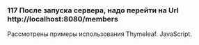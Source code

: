 ### 117 После запуска сервера, надо перейти на Url http://localhost:8080/members
Рассмотрены примеры использования Thymeleaf. JavaScript.

